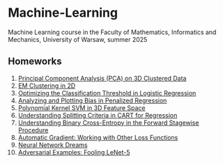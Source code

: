 # Machine-Learning
Machine Learning course in the Faculty of Mathematics, Informatics and Mechanics, University of Warsaw, summer 2025

## Homeworks

1. [Principal Component Analysis (PCA) on 3D Clustered Data](https://github.com/dg7s/Machine-Learning/blob/main/hw/Principal_Component_Analysis_(PCA)_on_3D_Clustered_Data.ipynb)
2. [EM Clustering in 2D](https://github.com/dg7s/Machine-Learning/blob/main/hw/EM_Clustering_in_2D.ipynb)
3. [Optimizing the Classification Threshold in Logistic Regression](https://github.com/dg7s/Machine-Learning/blob/main/hw/Optimizing_the_Classification_Threshold_in_Logistic_Regression.ipynb)
4. [Analyzing and Plotting Bias in Penalized Regression](https://github.com/dg7s/Machine-Learning/blob/main/hw/Analyzing_and_Plotting_Bias_in_Penalized_Regression.ipynb)
5. [Polynomial Kernel SVM in 3D Feature Space](https://github.com/dg7s/Machine-Learning/blob/main/hw/Polynomial_Kernel_SVM_in_3D_Feature_Space.ipynb)
6. [Understanding Splitting Criteria in CART for Regression](https://github.com/dg7s/Machine-Learning/blob/main/hw/Understanding_Splitting_Criteria_in_CART_for_Regression.ipynb)
7. [Understanding Binary Cross-Entropy in the Forward Stagewise Procedure](https://github.com/dg7s/Machine-Learning/blob/main/hw/Understanding_Binary_Cross_Entropy_in_the_Forward_Stagewise_Procedure.ipynb)
8. [Automatic Gradient: Working with Other Loss Functions](https://github.com/dg7s/Machine-Learning/blob/main/hw/Automatic_Gradient_Working_with_Other_Loss_Functions.ipynb)
9. [Neural Network Dreams](https://github.com/dg7s/Machine-Learning/blob/main/hw/Neural_Network_Dreams.ipynb)
10. [Adversarial Examples: Fooling LeNet-5](https://github.com/dg7s/Machine-Learning/blob/main/hw/Adversarial_Examples_Fooling_LeNet_5.ipynb)
